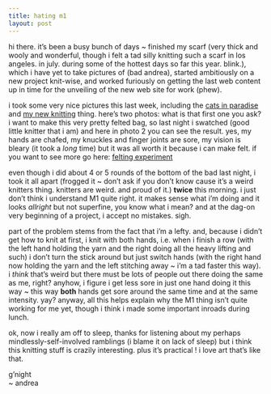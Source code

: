 ```yaml
---
title: hating m1
layout: post
---
```


hi there. it&#8217;s been a busy bunch of days ~ finished my scarf (very thick and wooly and wonderful, though i felt a tad silly knitting such a scarf in los angeles. in july. during some of the hottest days so far this year. blink.), which i have yet to take pictures of (bad andrea), started ambitiously on a new project knit-wise, and worked furiously on getting the last web content up in time for the unveiling of the new web site for work (phew).

i took some very nice pictures this last week, including the [cats in paradise][1] and [my new knitting][2] thing. here&#8217;s two photos: what is that first one you ask? i want to make this very pretty felted bag, so last night i swatched (good little knitter that i am) and here in photo 2 you can see the result. yes, my hands are chafed, my knuckles and finger joints are sore, my vision is bleary (it took a *long* time) but it was all worth it because i can make felt. if you want to see more go here: [felting experiment][2]

even though i did about 4 or 5 rounds of the bottom of the bad last night, i took it all apart (frogged it ~ don&#8217;t ask if you don&#8217;t know cause it&#8217;s a weird knitters thing. knitters are weird. and proud of it.) **twice** this morning. i just don&#8217;t think i understand M1 quite right. it makes sense what i&#8217;m doing and it looks *allright* but not superfine, you know what i mean? and at the dag-on very beginning of a project, i accept no mistakes. sigh.

part of the problem stems from the fact that i&#8217;m a lefty. and, because i didn&#8217;t get how to knit at first, i knit with both hands, i.e. when i finish a row (with the left hand holding the yarn and the right doing all the heavy lifting and such) i don&#8217;t turn the stick around but just switch hands (with the right hand now holding the yarn and the left stitching away ~ i&#8217;m a tad faster this way). i *think* that&#8217;s weird but there must be lots of people out there doing the same as me, right? anyhow, i figure i get less sore in just one hand doing it this way ~ this way **both** hands get sore around the same time and at the same intensity. yay? anyway, all this helps explain why the M1 thing isn&#8217;t quite working for me yet, though i think i made some important inroads during lunch.

ok, now i really am off to sleep, thanks for listening about my perhaps mindlessly-self-involved ramblings (i blame it on lack of sleep) but i think this knitting stuff is crazily interesting. plus it&#8217;s practical ! i love art that&#8217;s like that.

g&#8217;night  
~ andrea

 [1]: gallery/firstsleepover
 [2]: http://mellowtrouble.net/fotos/felting
